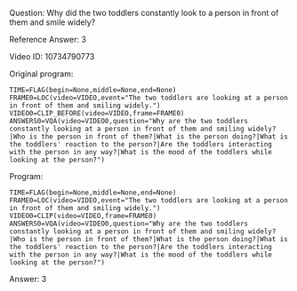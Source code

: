 Question: Why did the two toddlers constantly look to a person in front of them and smile widely?

Reference Answer: 3

Video ID: 10734790773

Original program:

```
TIME=FLAG(begin=None,middle=None,end=None)
FRAME0=LOC(video=VIDEO,event="The two toddlers are looking at a person in front of them and smiling widely.")
VIDEO0=CLIP_BEFORE(video=VIDEO,frame=FRAME0)
ANSWERS0=VQA(video=VIDEO0,question="Why are the two toddlers constantly looking at a person in front of them and smiling widely?|Who is the person in front of them?|What is the person doing?|What is the toddlers' reaction to the person?|Are the toddlers interacting with the person in any way?|What is the mood of the toddlers while looking at the person?")
```

Program:

```
TIME=FLAG(begin=None,middle=None,end=None)
FRAME0=LOC(video=VIDEO,event="The two toddlers are looking at a person in front of them and smiling widely.")
VIDEO0=CLIP(video=VIDEO,frame=FRAME0)
ANSWERS0=VQA(video=VIDEO0,question="Why are the two toddlers constantly looking at a person in front of them and smiling widely?|Who is the person in front of them?|What is the person doing?|What is the toddlers' reaction to the person?|Are the toddlers interacting with the person in any way?|What is the mood of the toddlers while looking at the person?")
```

Answer: 3

